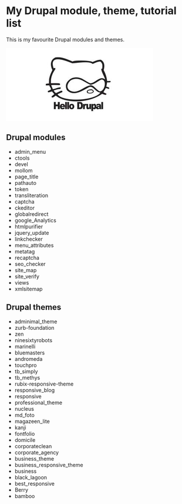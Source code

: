 # My Drupal module, theme, tutorial list

This is my favourite Drupal modules and themes.

![Drupal module, theme, tutorial list](images/drupalcat.png)

## Drupal modules
  - admin_menu
  - ctools
  - devel
  - mollom
  - page_title
  - pathauto
  - token
  - transliteration
  - captcha
  - ckeditor
  - globalredirect
  - google_Analytics
  - htmlpurifier
  - jquery_update
  - linkchecker
  - menu_attributes
  - metatag
  - recaptcha
  - seo_checker
  - site_map
  - site_verify
  - views
  - xmlsitemap


## Drupal themes

  - adminimal_theme
  - zurb-foundation
  - zen
  - ninesixtyrobots
  - marinelli
  - bluemasters
  - andromeda
  - touchpro
  - tb_simply
  - tb_methys
  - rubix-responsive-theme
  - responsive_blog
  - responsive
  - professional_theme
  - nucleus
  - md_foto
  - magazeen_lite
  - kanji
  - fontfolio
  - domicile
  - corporateclean
  - corporate_agency
  - business_theme
  - business_responsive_theme
  - business
  - black_lagoon
  - best_responsive
  - Berry
  - bamboo

